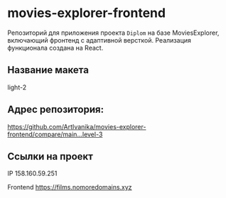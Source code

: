 # movies-explorer-frontend
Репозиторий для приложения проекта `Diplom` на базе MoviesExplorer, включающий фронтенд с адаптивной версткой. Реализация функционала создана на React.


## Название макета

light-2

## Адрес репозитория: 
https://github.com/ArtIvanika/movies-explorer-frontend/compare/main...level-3


## Ссылки на проект

IP 158.160.59.251

Frontend https://films.nomoredomains.xyz